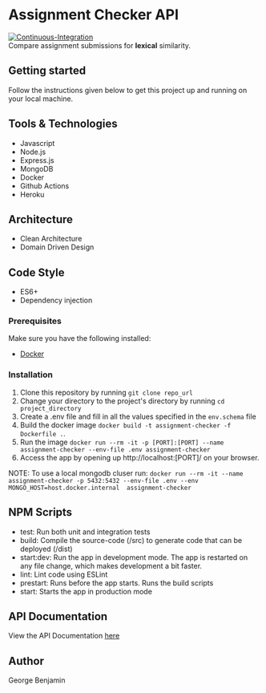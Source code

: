 # Assignment Checker API
[![Continuous-Integration](https://github.com/georgeben/assignment-checker/actions/workflows/ci.yml/badge.svg)](https://github.com/georgeben/assignment-checker/actions/workflows/ci.yml)  
Compare assignment submissions for **lexical** similarity. 

## Getting started
Follow the instructions given below to get this project up and running on your local machine.

## Tools & Technologies
- Javascript
- Node.js
- Express.js 
- MongoDB
- Docker
- Github Actions
- Heroku

## Architecture
- Clean Architecture
- Domain Driven Design

## Code Style
- ES6+
- Dependency injection

### Prerequisites
Make sure you have the following installed:
- [Docker](https://docker.com)

### Installation
1. Clone this repository by running `git clone repo_url`
2. Change your directory to the project's directory by running `cd project_directory`
3. Create a .env file and fill in all the values specified in the `env.schema` file
4. Build the docker image `docker build -t assignment-checker -f Dockerfile .`.
5. Run the image `docker run --rm -it -p [PORT]:[PORT] --name assignment-checker --env-file .env assignment-checker`
5. Access the app by opening up http://localhost:[PORT]/ on your browser.

NOTE:
To use a local mongodb cluser run:
`docker run --rm -it --name assignment-checker -p 5432:5432 --env-file .env --env MONGO_HOST=host.docker.internal  assignment-checker`


## NPM Scripts
- test: Run both unit and integration tests
- build: Compile the source-code (/src) to generate code that can be deployed (/dist)
- start:dev: Run the app in development mode. The app is restarted on any file change, which makes development a bit faster.
- lint: Lint code using ESLint
- prestart: Runs before the app starts. Runs the build scripts
- start: Starts the app in production mode


## API Documentation
View the API Documentation [here](https://documenter.getpostman.com/view/5935573/Tzkzpydi)

## Author
George Benjamin
